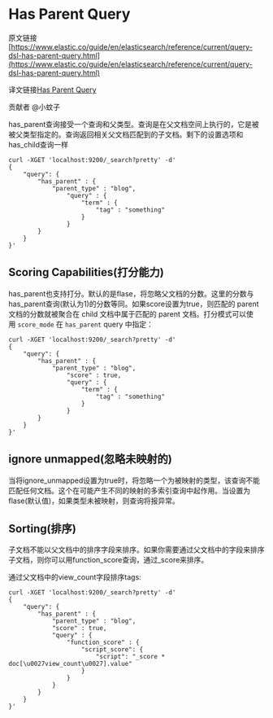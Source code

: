 # Has Parent Query

原文链接[https://www.elastic.co/guide/en/elasticsearch/reference/current/query-dsl-has-parent-query.html](https://www.elastic.co/guide/en/elasticsearch/reference/current/query-dsl-has-parent-query.html)

译文链接[Has Parent Query](/display/Elasticsearch/Has+Parent+Query)

贡献者 @小蚊子

has_parent查询接受一个查询和父类型。查询是在父文档空间上执行的，它是被被父类型指定的。查询返回相关父文档匹配到的子文档。剩下的设置选项和has_child查询一样

```
curl -XGET 'localhost:9200/_search?pretty' -d'
{
    "query": {
        "has_parent" : {
            "parent_type" : "blog",
                "query" : {
                    "term" : {
                        "tag" : "something"
                    }
                }
        }
    }
}'

```

## Scoring Capabilities(打分能力)

has_parent也支持打分。默认的是flase，将忽略父文档的分数。这里的分数与has_parent查询(默认为1)的分数等同。如果score设置为true，则匹配的 parent 文档的分数就被聚合在 child 文档中属于匹配的 parent 文档。打分模式可以使用 `score_mode` 在 `has_parent` query 中指定：

```
curl -XGET 'localhost:9200/_search?pretty' -d'
{
    "query": {
        "has_parent" : {
            "parent_type" : "blog",
                "score" : true,
                "query" : {
                    "term" : {
                        "tag" : "something"
                    }
                }
        }
    }
}'
```

## ignore unmapped(忽略未映射的)

当将ignore_unmapped设置为true时，将忽略一个为被映射的类型，该查询不能匹配任何文档。这个在可能产生不同的映射的多索引查询中起作用。当设置为flase(默认值)，如果类型未被映射，则查询将报异常。

## Sorting(排序)

子文档不能以父文档中的排序字段来排序。如果你需要通过父文档中的字段来排序子文档，则你可以用function_score查询，通过_score来排序。

通过父文档中的view_count字段排序tags:

```
curl -XGET 'localhost:9200/_search?pretty' -d'
{
    "query": {
        "has_parent" : {
            "parent_type" : "blog",
            "score" : true,
            "query" : {
                "function_score" : {
                    "script_score": {
                        "script": "_score * doc[\u0027view_count\u0027].value"
                    }
                }
            }
        }
    }
}'

```